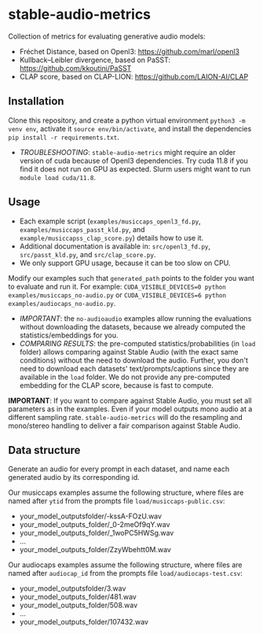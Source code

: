 # stable-audio-metrics
Collection of metrics for evaluating generative audio models:
- Fréchet Distance, based on Openl3: https://github.com/marl/openl3
- Kullback–Leibler divergence, based on PaSST: https://github.com/kkoutini/PaSST
- CLAP score, based on CLAP-LION: https://github.com/LAION-AI/CLAP

## Installation 
Clone this repository, and create a python virtual environment `python3 -m venv env`, activate it `source env/bin/activate`, and install the dependencies `pip install -r requirements.txt`.

- *TROUBLESHOOTING*: `stable-audio-metrics` might require an older version of cuda because of Openl3 dependencies. Try cuda 11.8 if you find it does not run on GPU as expected. Slurm users might want to run `module load cuda/11.8`.

## Usage
- Each example script (`examples/musiccaps_openl3_fd.py`, `examples/musiccaps_passt_kld.py`, and `example/musiccapss_clap_score.py`) details how to use it.
- Additional documentation is available in: `src/openl3_fd.py`, `src/passt_kld.py`, and `src/clap_score.py`.
- We only support GPU usage, because it can be too slow on CPU.

Modify our examples such that `generated_path` points to the folder you want to evaluate and run it. For example: `CUDA_VISIBLE_DEVICES=0 python examples/musiccaps_no-audio.py` or `CUDA_VISIBLE_DEVICES=6 python examples/audiocaps_no-audio.py`. 
- *IMPORTANT*: the `no-audioaudio` examples allow running the evaluations without downloading the datasets, because we already computed the statistics/embeddings for you.
- *COMPARING RESULTS*: the pre-computed statistics/probabilities (in `load` folder) allows comparing against Stable Audio (with the exact same conditions) without the need to download the audio. Further, you don't need to download each datasets' text/prompts/captions since they are available in the `load` folder. We do not provide any pre-computed embedding for the CLAP score, because is fast to compute.

**IMPORTANT**: If you want to compare against Stable Audio, you must set all parameters as in the examples. Even if your model outputs mono audio at a different sampling rate. `stable-audio-metrics` will do the resampling and mono/stereo handling to deliver a fair comparison against Stable Audio.

## Data structure
Generate an audio for every prompt in each dataset, and name each generated audio by its corresponding id. 

Our musiccaps examples assume the following structure, where files are named after `ytid` from the prompts file `load/musiccaps-public.csv`:
- your_model_outputsfolder/-kssA-FOzU.wav
- your_model_outputs_folder/_0-2meOf9qY.wav
- your_model_outputs_folder/_1woPC5HWSg.wav
- ...
- your_model_outputs_folder/ZzyWbehtt0M.wav

Our audiocaps examples assume the following structure, where files are named after `audiocap_id` from the prompts file `load/audiocaps-test.csv`:
- your_model_outputsfolder/3.wav
- your_model_outputs_folder/481.wav
- your_model_outputs_folder/508.wav
- ...
- your_model_outputs_folder/107432.wav
